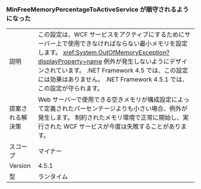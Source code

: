 ### <a name="minfreememorypercentagetoactiveservice-is-now-respected"></a>MinFreeMemoryPercentageToActiveService が順守されるようになった

|   |   |
|---|---|
|説明|この設定は、WCF サービスをアクティブにするためにサーバー上で使用できなければならない最小メモリを設定します。 <xref:System.OutOfMemoryException?displayProperty=name> 例外が発生しないようにデザインされています。 .NET Framework 4.5 では、この設定には効果はありません。 .NET Framework 4.5.1 では、この設定が守られます。|
|提案される解決策|Web サーバーで使用できる空きメモリが構成設定によって定義されたパーセンテージよりも小さい場合、例外が発生します。 制約されたメモリ環境で正常に開始し、実行された WCF サービスが今度は失敗することがあります。|
|スコープ|マイナー|
|Version|4.5.1|
|型|ランタイム|

